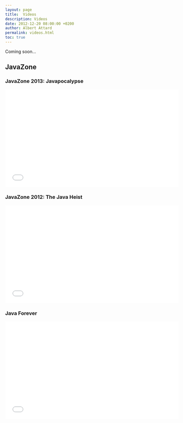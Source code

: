 ```yaml
---
layout: page
title:  Videos
description: Videos
date: 2012-12-20 08:00:00 +0200
author: Albert Attard
permalink: videos.html
toc: true
---
```


Coming soon...

## JavaZone

### JavaZone 2013: Javapocalypse
<iframe width="560" height="315" src="//www.youtube.com/embed/E3418SeWZfQ" frameborder="0" allowfullscreen></iframe>

### JavaZone 2012: The Java Heist
<iframe width="560" height="315" src="//www.youtube.com/embed/HXvm76e2X1Q" frameborder="0" allowfullscreen></iframe>

### Java Forever
<iframe width="560" height="315" src="//www.youtube.com/embed/RnqAXuLZlaE" frameborder="0" allowfullscreen></iframe>
